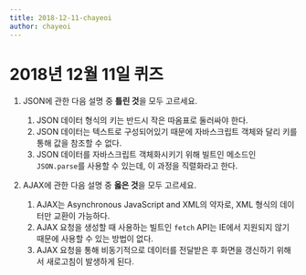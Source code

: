 ```yaml
---
title: 2018-12-11-chayeoi
author: chayeoi
---
```


# 2018년 12월 11일 퀴즈

1. JSON에 관한 다음 설명 중 **틀린 것**을 모두 고르세요.
   1) JSON 데이터 형식의 키는 반드시 작은 따옴표로 둘러싸야 한다.
   2) JSON 데이터는 텍스트로 구성되어있기 때문에 자바스크립트 객체와 달리 키를 통해 값을 참조할 수 없다.
   3) JSON 데이터를 자바스크립트 객체화시키기 위해 빌트인 메소드인 `JSON.parse`를 사용할 수 있는데, 이 과정을 직렬화라고 한다.

2. AJAX에 관한 다음 설명 중 **옳은 것**을 모두 고르세요.
   1) AJAX는 Asynchronous JavaScript and XML의 약자로, XML 형식의 데이터만 교환이 가능하다.
   2) AJAX 요청을 생성할 때 사용하는 빌트인 `fetch` API는 IE에서 지원되지 않기 때문에 사용할 수 있는 방법이 없다.
   3) AJAX 요청을 통해 비동기적으로 데이터를 전달받은 후 화면을 갱신하기 위해서 새로고침이 발생하게 된다.
